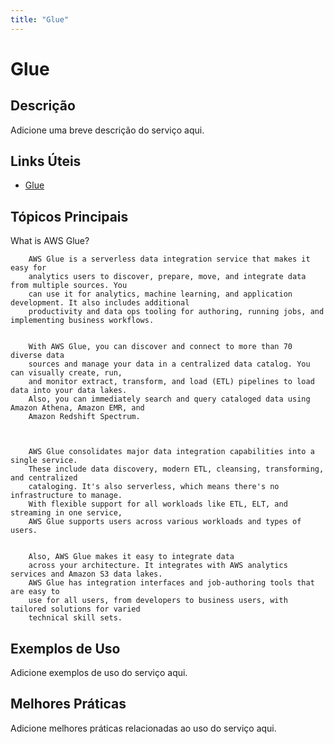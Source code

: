 ```yaml
---
title: "Glue"
---
```


# Glue

## Descrição

Adicione uma breve descrição do serviço aqui.

## Links Úteis

- [Glue](https://docs.aws.amazon.com/glue/latest/dg/what-is-glue.html)

## Tópicos Principais

What is AWS Glue?

        AWS Glue is a serverless data integration service that makes it easy for
        analytics users to discover, prepare, move, and integrate data from multiple sources. You
        can use it for analytics, machine learning, and application development. It also includes additional 
        productivity and data ops tooling for authoring, running jobs, and implementing business workflows.
    

        With AWS Glue, you can discover and connect to more than 70 diverse data
        sources and manage your data in a centralized data catalog. You can visually create, run,
        and monitor extract, transform, and load (ETL) pipelines to load data into your data lakes.
        Also, you can immediately search and query cataloged data using Amazon Athena, Amazon EMR, and
        Amazon Redshift Spectrum.

    

        AWS Glue consolidates major data integration capabilities into a single service.
        These include data discovery, modern ETL, cleansing, transforming, and centralized
        cataloging. It's also serverless, which means there's no infrastructure to manage. 
        With flexible support for all workloads like ETL, ELT, and streaming in one service,
        AWS Glue supports users across various workloads and types of users.
    

        Also, AWS Glue makes it easy to integrate data
        across your architecture. It integrates with AWS analytics services and Amazon S3 data lakes. 
        AWS Glue has integration interfaces and job-authoring tools that are easy to
        use for all users, from developers to business users, with tailored solutions for varied
        technical skill sets.  
    

## Exemplos de Uso

Adicione exemplos de uso do serviço aqui.

## Melhores Práticas

Adicione melhores práticas relacionadas ao uso do serviço aqui.
